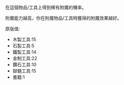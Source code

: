 在這個物品/工具上得到稀有附魔的機率。

附魔能力越高，你在附魔物品/工具時獲得的附魔效果越好。

原版值:

* 木製工具:15
* 石製工具:5
* 鐵製工具:14
* 金制工具:22
* 鑽石工具:10
* 獄髓工具:15
* 書籍:1